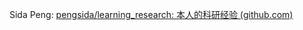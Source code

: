 Sida Peng: [pengsida/learning_research: 本人的科研经验 (github.com)](https://github.com/pengsida/learning_research)

